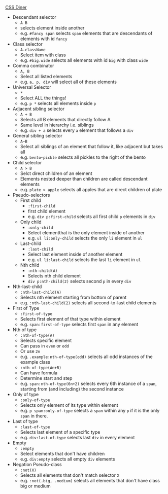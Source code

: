 [CSS Diner](http://flukeout.github.io/)

* Descendant selector
  * `A B`
  * selects element inside another
  * e.g. `#fancy span` selects `span` elements that are descendants of elements with id `fancy`
* Class selector
  * `A.className`
  * Select item with class
  * e.g. `#big.wide` selects all elements with id `big` with class `wide`
* Comma combinator
  * `A, B`
  * Select all listed elements
  * e.g. `a, p, div` will select all of these elements
* Universal Selector
  * `*`
  * Select ALL the things!
  * e.g. `p *` selects all elements inside `p`
* Adjacent sibling selector
  * `A + B`
  * Selects all B elements that directly follow A
  * Same level in hierarchy i.e. siblings
  * e.g. `div + a` selects every `a` element that follows a `div`
* General sibling selector
  * `A~B`
  * Select all siblings of an element that follow it, like adjacent but takes all
  * e.g. `bento~pickle` selects all pickles to the right of the bento
* Child selector
  * `A > B`
  * Selct direct children of an element
  * Elements nested deeper than children are called descendant elements
  * e.g. `plate > apple` selects all apples that are direct children of plate
* Pseudo-selectors
  * First child
    * `:first-child`
    * first child element
    * e.g. `div p:first-child` selects all first child `p` elements in `div`
  * Only child
    * `:only-child`
    * Select elementthat is the only element inside of another
    * e.g. `ul li:only-child` selects the only `li` element in `ul`
  * Last-child
    * `:last-child`
    * Select last element inside of another element
    * e.g. `ul li:last-child` selects the last `li` element in `ul`
  * Nth child
    * `:nth-child(A)`
    * Selects nth child element
    * `div p:nth-child(2)` selects second `p` in every `div`
* Nth-last-child
  * `:nth-last-child(A)`
  * Selects nth element starting from bottom of parent
  * e.g. `:nth-last-child(2)` selects all second-to-last child elements
* First of Type
  * `:first-of-type`
  * Selects first element of that type within element
  * e.g. `span:first-of-type` selects first `span` in any element
* Nth of type
  * `:nth-of-type(A)`
  * Selects specific element
  * Can pass in `even` or `odd`
  * Or use `2n`
  * e.g. `.example:nth-of-type(odd)` selects all odd instances of the example class
  * `:nth-of-type(An+B)`
  * Can have formula
  * Determine start and step
  * e.g. `span:nth-of-type(6n+2)` selects every 6th instance of a `span`, starting from (and including) the second instance
* Only of type
  * `:only-of-type`
  * Selects only element of its type within element
  * e.g. `p span:only-of-type` selects a `span` within any `p` if it is the only `span` in there.
* Last of type
  * `:last-of-type`
  * Selects last element of a specific type
  * e.g. `div:last-of-type` selects last `div` in every element
* Empty
  * `:empty`
  * Select elements that don't have children
  * e.g. `div:empty` selects all empty `div` elements
* Negation Pseudo-class
  * `:not(X)`
  * Selects all elements that don't match selector `X`
  * e.g. `:not(.big, .medium)` selects all elements that don't have class big or medium


